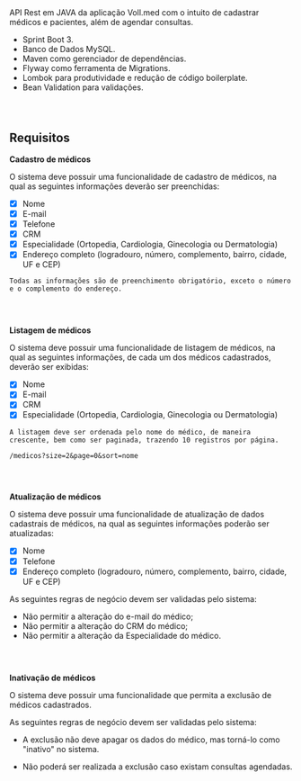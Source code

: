 <h1 align="center">
  <img alt="" title="" src="github/banner.png">
</h1>

API Rest em JAVA da aplicação Voll.med com o intuito de cadastrar médicos e pacientes, além de agendar consultas.

- Sprint Boot 3.
- Banco de Dados MySQL.
- Maven como gerenciador de dependências.
- Flyway como ferramenta de Migrations.
- Lombok para produtividade e redução de código boilerplate.
- Bean Validation para validações.

<h1 align="center">
  <img alt="" title="" src="github/home.png">
</h1>

## Requisitos
**Cadastro de médicos**

O sistema deve possuir uma funcionalidade de cadastro de médicos, na qual as seguintes informações deverão ser preenchidas:

- [x] Nome
- [x] E-mail
- [x] Telefone
- [x] CRM
- [x] Especialidade (Ortopedia, Cardiologia, Ginecologia ou Dermatologia)
- [x] Endereço completo (logradouro, número, complemento, bairro, cidade, UF e CEP)

```shell
Todas as informações são de preenchimento obrigatório, exceto o número e o complemento do endereço.
```

<h1 align="center">
  <img alt="" title="" src="github/novo-perfil.png">
</h1>

**Listagem de médicos**

O sistema deve possuir uma funcionalidade de listagem de médicos, na qual as seguintes informações, de cada um dos médicos cadastrados, deverão ser exibidas:

- [x] Nome
- [x] E-mail
- [x] CRM
- [x] Especialidade (Ortopedia, Cardiologia, Ginecologia ou Dermatologia)

```shell
A listagem deve ser ordenada pelo nome do médico, de maneira crescente, bem como ser paginada, trazendo 10 registros por página.
```

``
/medicos?size=2&page=0&sort=nome
``

<h1 align="center">
  <img alt="" title="" src="github/listagem-medicos.png">
</h1>

**Atualização de médicos**

O sistema deve possuir uma funcionalidade de atualização de dados cadastrais de médicos, na qual as seguintes informações poderão ser atualizadas:

- [x] Nome
- [x] Telefone
- [x] Endereço completo (logradouro, número, complemento, bairro, cidade, UF e CEP)

As seguintes regras de negócio devem ser validadas pelo sistema:

- Não permitir a alteração do e-mail do médico;
- Não permitir a alteração do CRM do médico;
- Não permitir a alteração da Especialidade do médico.

<h1 align="center">
  <img alt="" title="" src="github/edicao-medico.png">
</h1>

**Inativação de médicos**

O sistema deve possuir uma funcionalidade que permita a exclusão de médicos cadastrados.

As seguintes regras de negócio devem ser validadas pelo sistema:

- A exclusão não deve apagar os dados do médico, mas torná-lo como "inativo" no sistema.

- Não poderá ser realizada a exclusão caso existam consultas agendadas.

<h1 align="center">
  <img alt="" title="" src="github/inativacao.png">
</h1>

